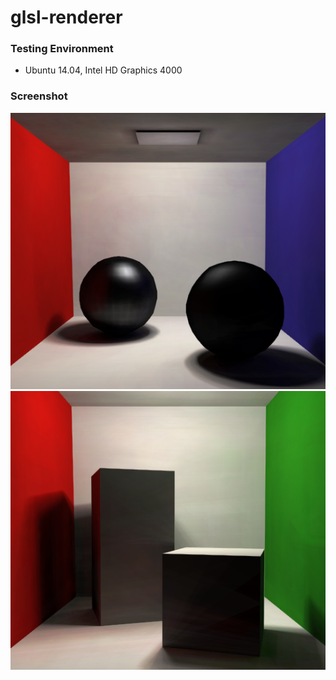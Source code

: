 # glsl-renderer #

### Testing Environment ###
* Ubuntu 14.04, Intel HD Graphics 4000

### Screenshot ###
![screenshot1](https://raw.githubusercontent.com/takiyu/glsl-renderer/master/screenshots/img1.png)
![screenshot2](https://raw.githubusercontent.com/takiyu/glsl-renderer/master/screenshots/img2.png)

